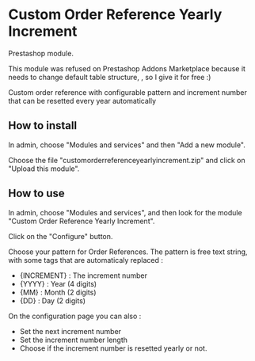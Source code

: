 # Custom Order Reference Yearly Increment

Prestashop module.

This module was refused on Prestashop Addons Marketplace because it needs to change default table structure, , so I give it for free :)

Custom order reference with configurable pattern and increment number that can be resetted every year automatically

## How to install

In admin, choose "Modules and services" and then "Add a new module". 

Choose the file "customorderreferenceyearlyincrement.zip" and click on "Upload this module".

## How to use

In admin, choose "Modules and services", and then look for the module "Custom Order Reference Yearly Increment".

Click on the "Configure" button.

Choose your pattern for Order References.
The pattern is free text string, with some tags that are automaticaly replaced :
- {INCREMENT} : The increment number
- {YYYY} : Year (4 digits)
- {MM} : Month (2 digits)
- {DD} : Day (2 digits)

On the configuration page you can also :
- Set the next increment number
- Set the increment number length
- Choose if the increment number is resetted yearly or not.
